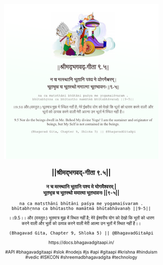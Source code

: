 <img src="../../asset/BG_9_5.png"/>
<center><h2>||श्रीमद्‍भगवद्‍-गीता ९.५||</h2>
<h3>न च मत्स्थानि भूतानि पश्य मे योगमैश्वरम् |<br/>भूतभृन्न च भूतस्थो ममात्मा भूतभावनः ||९-५||</h3>
<pre>na ca matsthāni bhūtāni paśya me yogamaiśvaram .<br/>bhūtabhṛnna ca bhūtastho mamātmā bhūtabhāvanaḥ ||9-5||</pre>
<p>।।9.5।। और (वस्तुत:) भूतमात्र मुझ में स्थित नहीं है; मेरे ईश्वरीय योग को देखो कि भूतों को धारण करने वाली और भूतों को उत्पन्न करने वाली मेरी आत्मा उन भूतों में स्थित नहीं है।।</p>
<pre>(Bhagavad Gita, Chapter 9, Shloka 5) || @BhagavadGitaApi</pre><p>https://docs.bhagavadgitaapi.in/</p><p>#API #bhagavadgitaapi #slok #nodejs #js #api #gitaapi #krishna #hinduism #vedic #ISKCON #shreemadbhagavadgita #technology</p></center>